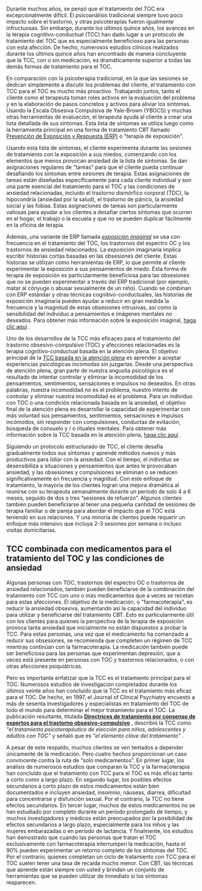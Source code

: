 Durante muchos años, se pensó que el tratamiento del TOC era excepcionalmente difícil. El psicoanálisis tradicional siempre tuvo poco impacto sobre el trastorno, y otras psicoterapias fueron igualmente infructuosas. Sin embargo, durante los últimos quince años, los avances en la terapia cognitivo-conductual (TCC) han dado lugar a un protocolo de tratamiento del TOC que es especialmente beneficioso para las personas con esta afección. De hecho, numerosos estudios clínicos realizados durante los últimos quince años han encontrado de manera concluyente que la TCC, con o sin medicación, es dramáticamente superior a todas las demás formas de tratamiento para el TOC.

En comparación con la psicoterapia tradicional, en la que las sesiones se dedican simplemente a discutir los problemas del cliente, el tratamiento con TCC para el TOC es mucho más proactivo. Trabajando juntos, tanto el cliente como el terapeuta toman roles activos en la evaluación del problema y en la elaboración de pasos concretos y activos para aliviar los síntomas. Usando la Escala Obsesiva Compulsiva de Yale-Brown (YBOCS) y muchas otras herramientas de evaluación, el terapeuta ayuda al cliente a crear una lista detallada de sus síntomas. Esta lista de síntomas se utiliza luego como la herramienta principal en una forma de tratamiento CBT llamado [Prevención de Exposición y Respuesta (ERP)](https://ocdla.com/exposure-therapy-ocd-anxiety-1944/ "Prevención de exposición y respuesta (ERP) para el tratamiento del TOC y la ansiedad") o "terapia de exposición".

Usando esta lista de síntomas, el cliente experimenta durante las sesiones de tratamiento con la exposición a sus miedos, comenzando con los elementos que menos provocan ansiedad de la lista de síntomas. Se dan asignaciones regulares de "tareas" para que el cliente pueda continuar desafiando los síntomas entre sesiones de terapia. Estas asignaciones de tareas están diseñadas específicamente para cada cliente individual y son una parte esencial del tratamiento para el TOC y las condiciones de ansiedad relacionadas, incluido el trastorno dismórfico corporal (TDC), la hipocondría (ansiedad por la salud), el trastorno de pánico, la ansiedad social y las fobias. Estas asignaciones de tareas son particularmente valiosas para ayudar a los clientes a desafiar ciertos síntomas que ocurren en el hogar, el trabajo o la escuela y que no se pueden duplicar fácilmente en la oficina de terapia.

Además, una variante de ERP llamada _[exposición imaginal](https://ocdla.com/imaginal-exposure-ocd-anxiety-4847 "exposición imaginal")_ se usa con frecuencia en el tratamiento del TOC, los trastornos del espectro OC y los trastornos de ansiedad relacionados. La exposición imaginaria implica escribir historias cortas basadas en las obsesiones del cliente. Estas historias se utilizan como herramientas de ERP, lo que permite al cliente experimentar la exposición a sus pensamientos de miedo. Esta forma de terapia de exposición es particularmente beneficiosa para las obsesiones que no se pueden experimentar a través del ERP tradicional (por ejemplo, matar al cónyuge o abusar sexualmente de un niño). Cuando se combinan con ERP estándar y otras técnicas cognitivo-conductuales, las historias de exposición imaginaria pueden ayudar a reducir en gran medida la frecuencia y la magnitud de estas obsesiones intrusivas, así como la sensibilidad del individuo a pensamientos e imágenes mentales no deseados. Para obtener más información sobre la exposición imaginal, [haga clic aquí](https://ocdla.com/imaginal-exposure-ocd-anxiety-4847 "exposición imaginal") .

Uno de los desarrollos de la TCC más eficaces para el tratamiento del trastorno obsesivo-compulsivo (TOC) y afecciones relacionadas es la terapia cognitivo-conductual basada en la atención plena. El objetivo principal de la [TCC basada en la atención plena](https://ocdla.com/mindfulness-cbt-ocd-anxiety/ "TCC basada en la atención plena") es aprender a aceptar experiencias psicológicas incómodas sin juzgarlas. Desde una perspectiva de atención plena, gran parte de nuestra angustia psicológica es el resultado de intentar controlar y eliminar la incomodidad de los pensamientos, sentimientos, sensaciones e impulsos no deseados. En otras palabras, nuestra incomodidad no es el problema, nuestro intento de controlar y eliminar nuestra incomodidad es el problema. Para un individuo con TOC o una condición relacionada basada en la ansiedad, el objetivo final de la atención plena es desarrollar la capacidad de experimentar con más voluntad sus pensamientos, sentimientos, sensaciones e impulsos incómodos, sin responder con compulsiones, conductas de evitación, búsqueda de consuelo y / o rituales mentales. Para obtener más información sobre la TCC basada en la atención plena, [haga clic aquí](https://ocdla.com/mindfulness-cbt-ocd-anxiety/ "TCC basada en la atención plena para el TOC y la ansiedad") .

Siguiendo un protocolo estructurado de TCC, el cliente desafía gradualmente todos sus síntomas y aprende métodos nuevos y más productivos para lidiar con la ansiedad. Con el tiempo, el individuo se desensibiliza a situaciones y pensamientos que antes le provocaban ansiedad, y las obsesiones y compulsiones se eliminan o se reducen significativamente en frecuencia y magnitud. Con este enfoque de tratamiento, la mayoría de los clientes logran una mejora dramática al reunirse con su terapeuta semanalmente durante un período de solo 4 a 6 meses, seguido de dos o tres “sesiones de refuerzo”. Algunos clientes también pueden beneficiarse al tener una pequeña cantidad de sesiones de terapia familiar o de pareja para abordar el impacto que el TOC está teniendo en sus relaciones. Y una minoría de clientes puede requerir un enfoque más intensivo que incluya 2-3 sesiones por semana o incluso visitas domiciliarias.

## TCC combinada con medicamentos para el tratamiento del TOC y las condiciones de ansiedad

Algunas personas con TOC, trastornos del espectro OC o trastornos de ansiedad relacionados, también pueden beneficiarse de la combinación del tratamiento con TCC con uno o más medicamentos que a veces se recetan para estas afecciones. El objetivo de la medicación, o "farmacoterapia", es reducir la ansiedad obsesiva, aumentando así la capacidad del individuo para utilizar y beneficiarse del tratamiento CBT. Esto es particularmente útil con los clientes para quienes la perspectiva de la terapia de exposición provoca tanta ansiedad que inicialmente no están dispuestos a probar la TCC. Para estas personas, una vez que el medicamento ha comenzado a reducir sus obsesiones, se recomienda que completen un régimen de TCC mientras continúan con la farmacoterapia. La medicación también puede ser beneficiosa para las personas que experimentan depresión, que a veces está presente en personas con TOC y trastornos relacionados, o con otras afecciones psiquiátricas.

Pero es importante enfatizar que la TCC es el tratamiento principal para el TOC. Numerosos estudios de investigación completados durante los últimos veinte años han concluido que la TCC es el tratamiento más eficaz para el TOC. De hecho, en 1997, el Journal of Clinical Psychiatry encuestó a más de sesenta investigadores y especialistas en tratamiento del TOC de todo el mundo para determinar el mejor tratamiento para el TOC. La publicación resultante, titulada **[Directrices de tratamiento por consenso de expertos para el trastorno obsesivo-compulsivo](https://www.ocdla.com/expert-consensus-treatment-guidelines-OCD.pdf "Pautas de tratamiento de consenso de expertos para el TOC")** , describió la TCC como _"el tratamiento psicoterapéutico de elección para niños, adolescentes y adultos con TOC"_ y señaló que es _"el elemento clave del tratamiento"_ .

A pesar de este respaldo, muchos clientes se ven tentados a depender únicamente de la medicación. Pero cuatro hechos proporcionan un caso convincente contra la ruta de “solo medicamentos”. En primer lugar, los análisis de numerosos estudios que comparan la TCC y la farmacoterapia han concluido que el tratamiento con TCC para el TOC es más eficaz tanto a corto como a largo plazo. En segundo lugar, los posibles efectos secundarios a corto plazo de estos medicamentos están bien documentados e incluyen ansiedad, insomnio, náuseas, diarrea, dificultad para concentrarse y disfunción sexual. Por el contrario, la TCC no tiene efectos secundarios. En tercer lugar, muchos de estos medicamentos no se han estudiado por completo durante un período prolongado de tiempo, y muchos investigadores y médicos están preocupados por la posibilidad de efectos secundarios a largo plazo, especialmente para los niños y las mujeres embarazadas o en período de lactancia. Y finalmente, los estudios han demostrado que cuando las personas que tratan el TOC exclusivamente con farmacoterapia interrumpen la medicación, hasta el 90% pueden experimentar un retorno completo de los síntomas del TOC. Por el contrario, quienes completan un ciclo de tratamiento con TCC para el TOC suelen tener una tasa de recaída mucho menor. Con CBT, las técnicas que aprende están siempre con usted y brindan un conjunto de herramientas que se pueden utilizar de inmediato si los síntomas reaparecen.